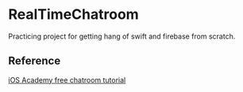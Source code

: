 # RealTimeChatroom
Practicing project for getting hang of swift and firebase from scratch.

## Reference
[iOS Academy free chatroom tutorial](https://courses.iosacademy.io/p/build-messenger-app)
